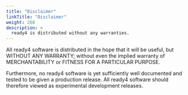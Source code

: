 ```yaml
---
title: "Disclaimer"
linkTitle: "Disclaimer"
weight: 268
description: >
  ready4 is distributed without any warranties.
---
```


All ready4 software is distributed in the hope that it will be useful, but WITHOUT ANY WARRANTY; without even the implied warranty of MERCHANTABILITY or FITNESS FOR A PARTICULAR PURPOSE.

Furthermore, no ready4 software is yet sufficiently well documented and tested to be given a production release. All ready4 software should therefore viewed as experimental development releases.
